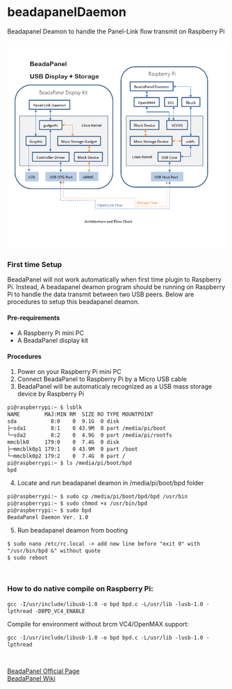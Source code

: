 # beadapanelDaemon
Beadapanel Deamon to handle the Panel-Link flow transmit on Raspberry Pi


<img src="https://github.com/NXElec/beadapanelDaemon/blob/master/bprpi.png" width="600"/>

### First time Setup
BeadaPanel will not work automatically when first time plugin to Raspberry Pi. Instead, A beadapanel deamon program should be running on Raspberry Pi to handle the data transmit between two USB peers. Below are procedures to setup this beadapanel deamon.

#### Pre-requirements
* A Raspberry Pi mini PC
* A BeadaPanel display kit

#### Procedures
1. Power on your Raspberry Pi mini PC
2. Connect BeadaPanel to Raspberry Pi by a Micro USB cable
3. BeadaPanel will be automaticaly recognized as a USB mass storage device by Raspberry Pi
```
pi@raspberrypi:~ $ lsblk
NAME        MAJ:MIN RM  SIZE RO TYPE MOUNTPOINT
sda           8:0    0  9.1G  0 disk
├─sda1        8:1    0 43.9M  0 part /media/pi/boot
└─sda2        8:2    0  4.9G  0 part /media/pi/rootfs
mmcblk0     179:0    0  7.4G  0 disk
├─mmcblk0p1 179:1    0 43.9M  0 part /boot
└─mmcblk0p2 179:2    0  7.4G  0 part /
pi@raspberrypi:~ $ ls /media/pi/boot/bpd
bpd
```
4. Locate and run beadapanel deamon in /media/pi/boot/bpd folder
```
pi@raspberrypi:~ $ sudo cp /media/pi/boot/bpd/bpd /usr/bin 
pi@raspberrypi:~ $ sudo chmod +x /usr/bin/bpd
pi@raspberrypi:~ $ sudo bpd
BeadaPanel Daemon Ver. 1.0
```
5. Run beadapanel deamon from booting
```
$ sudo nano /etc/rc.local -> add new line before "exit 0" with "/usr/bin/bpd &" without quote 
$ sudo reboot
```
<br>

### How to do native compile on Raspberry Pi:
```
gcc -I/usr/include/libusb-1.0 -o bpd bpd.c -L/usr/lib -lusb-1.0 -lpthread -DBPD_VC4_ENABLE
```

Compile for environment without brcm VC4/OpenMAX support:
```
gcc -I/usr/include/libusb-1.0 -o bpd bpd.c -L/usr/lib -lusb-1.0 -lpthread
```

<br>

[BeadaPanel Official Page](http://www.nxelec.com/products/hmi/beadapanel-media-display)<br>
[BeadaPanel Wiki](https://www.elinux.org/BeadaPanel)
